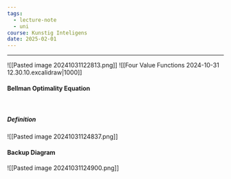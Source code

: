 ```yaml
---
tags:
  - lecture-note
  - uni
course: Kunstig Inteligens
date: 2025-02-01
---
```

--- 
![[Pasted image 20241031122813.png]]
![[Four Value Functions 2024-10-31 12.30.10.excalidraw|1000]]


#### Bellman Optimality Equation
️
##### Definition
![[Pasted image 20241031124837.png]]

#### Backup Diagram
![[Pasted image 20241031124900.png]]
